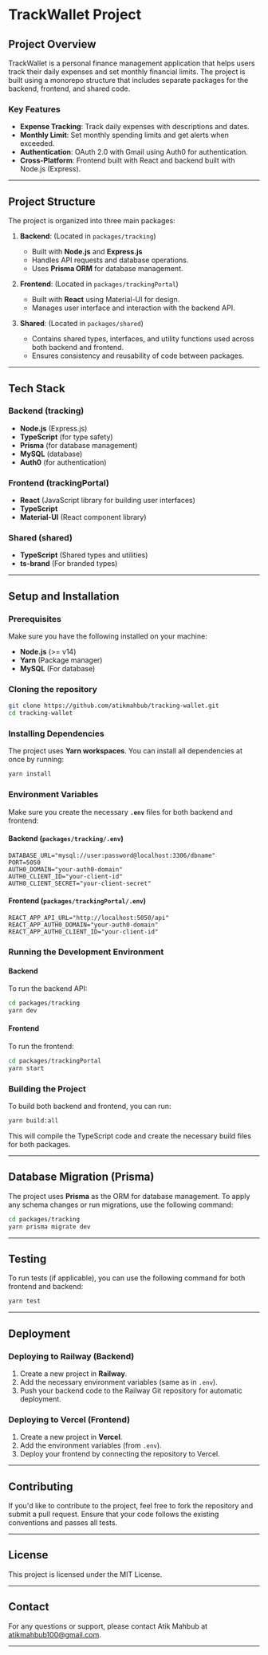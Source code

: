 # TrackWallet Project

## Project Overview

TrackWallet is a personal finance management application that helps users track their daily expenses and set monthly financial limits. The project is built using a monorepo structure that includes separate packages for the backend, frontend, and shared code.

### Key Features

- **Expense Tracking**: Track daily expenses with descriptions and dates.
- **Monthly Limit**: Set monthly spending limits and get alerts when exceeded.
- **Authentication**: OAuth 2.0 with Gmail using Auth0 for authentication.
- **Cross-Platform**: Frontend built with React and backend built with Node.js (Express).

---

## Project Structure

The project is organized into three main packages:

1. **Backend**: (Located in `packages/tracking`)

   - Built with **Node.js** and **Express.js**
   - Handles API requests and database operations.
   - Uses **Prisma ORM** for database management.

2. **Frontend**: (Located in `packages/trackingPortal`)

   - Built with **React** using Material-UI for design.
   - Manages user interface and interaction with the backend API.

3. **Shared**: (Located in `packages/shared`)
   - Contains shared types, interfaces, and utility functions used across both backend and frontend.
   - Ensures consistency and reusability of code between packages.

---

## Tech Stack

### Backend (tracking)

- **Node.js** (Express.js)
- **TypeScript** (for type safety)
- **Prisma** (for database management)
- **MySQL** (database)
- **Auth0** (for authentication)

### Frontend (trackingPortal)

- **React** (JavaScript library for building user interfaces)
- **TypeScript**
- **Material-UI** (React component library)

### Shared (shared)

- **TypeScript** (Shared types and utilities)
- **ts-brand** (For branded types)

---

## Setup and Installation

### Prerequisites

Make sure you have the following installed on your machine:

- **Node.js** (>= v14)
- **Yarn** (Package manager)
- **MySQL** (For database)

### Cloning the repository

```bash
git clone https://github.com/atikmahbub/tracking-wallet.git
cd tracking-wallet
```

### Installing Dependencies

The project uses **Yarn workspaces**. You can install all dependencies at once by running:

```bash
yarn install
```

### Environment Variables

Make sure you create the necessary **`.env`** files for both backend and frontend:

#### Backend (`packages/tracking/.env`)

```plaintext
DATABASE_URL="mysql://user:password@localhost:3306/dbname"
PORT=5050
AUTH0_DOMAIN="your-auth0-domain"
AUTH0_CLIENT_ID="your-client-id"
AUTH0_CLIENT_SECRET="your-client-secret"
```

#### Frontend (`packages/trackingPortal/.env`)

```plaintext
REACT_APP_API_URL="http://localhost:5050/api"
REACT_APP_AUTH0_DOMAIN="your-auth0-domain"
REACT_APP_AUTH0_CLIENT_ID="your-client-id"
```

### Running the Development Environment

#### Backend

To run the backend API:

```bash
cd packages/tracking
yarn dev
```

#### Frontend

To run the frontend:

```bash
cd packages/trackingPortal
yarn start
```

### Building the Project

To build both backend and frontend, you can run:

```bash
yarn build:all
```

This will compile the TypeScript code and create the necessary build files for both packages.

---

## Database Migration (Prisma)

The project uses **Prisma** as the ORM for database management. To apply any schema changes or run migrations, use the following command:

```bash
cd packages/tracking
yarn prisma migrate dev
```

---

## Testing

To run tests (if applicable), you can use the following command for both frontend and backend:

```bash
yarn test
```

---

## Deployment

### Deploying to Railway (Backend)

1. Create a new project in **Railway**.
2. Add the necessary environment variables (same as in `.env`).
3. Push your backend code to the Railway Git repository for automatic deployment.

### Deploying to Vercel (Frontend)

1. Create a new project in **Vercel**.
2. Add the environment variables (from `.env`).
3. Deploy your frontend by connecting the repository to Vercel.

---

## Contributing

If you'd like to contribute to the project, feel free to fork the repository and submit a pull request. Ensure that your code follows the existing conventions and passes all tests.

---

## License

This project is licensed under the MIT License.

---

## Contact

For any questions or support, please contact Atik Mahbub at atikmahbub100@gmail.com.

---
